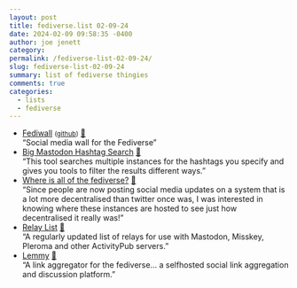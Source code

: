 ```yaml
---
layout: post
title: fediverse.list 02-09-24
date: 2024-02-09 09:58:35 -0400
author: joe jenett
category: 
permalink: /fediverse-list-02-09-24/
slug: fediverse-list-02-09-24
summary: list of fediverse thingies
comments: true
categories:
  - lists
  - fediverse
---
```

<ul class="links">
	<li><a title="Fediwall" href="https://fediwall.social/">Fediwall</a> <small>(<a href="https://github.com/defnull/fediwall">github</a>)</small> <a href="https://pinboard.in/u:jaygooby">📌</a><br>“Social media wall for the Fediverse”</li>
	<li><a title="Big Mastodon Hashtag Search" href="https://mastogizmos.com/bmhs.html">Big Mastodon Hashtag Search</a> <a href="https://pinboard.in/u:ramblinggit">📌</a><br>“This tool searches multiple instances for the hashtags you specify and gives you tools to filter the results different ways.”</li>
	<li><a title="Where is all of the fediverse?" href="https://blog.benjojo.co.uk/post/who-hosts-the-fediverse-instances">Where is all of the fediverse?</a> <a href="https://pinboard.in/u:mikael">📌</a><br>“Since people are now posting social media updates on a system that is a lot more decentralised than twitter once was, I was interested in knowing where these instances are hosted to see just how decentralised it really was!”</li>
	<li><a title="Relay List - Connecting the Fediverse" href="https://relaylist.com/">Relay List</a> <a href="https://pinboard.in/u:chasephillips">📌</a><br>“A regularly updated list of relays for use with Mastodon, Misskey, Pleroma and other ActivityPub servers.”</li>
	<li><a title="Lemmy" href="https://join-lemmy.org/">Lemmy</a> <a href="https://pinboard.in/u:axodys">📌</a><br>“A link aggregator for the fediverse... a selfhosted social link aggregation and discussion platform.”</li>
</ul>
<a href="https://brid.gy/publish/mastodon"></a>